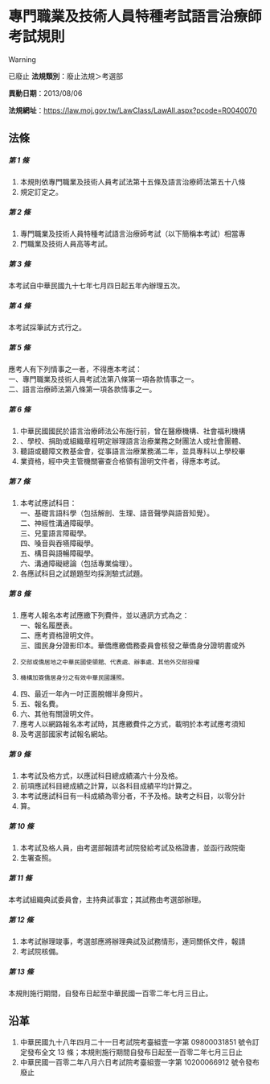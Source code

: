 # 專門職業及技術人員特種考試語言治療師考試規則


> [!WARNING]
> 已廢止
**法規類別**：廢止法規＞考選部

**異動日期**：2013/08/06  

**法規網址**：https://law.moj.gov.tw/LawClass/LawAll.aspx?pcode=R0040070



## 法條
##### 第 1 條
1. 本規則依專門職業及技術人員考試法第十五條及語言治療師法第五十八條
1. 規定訂定之。

##### 第 2 條
1. 專門職業及技術人員特種考試語言治療師考試（以下簡稱本考試）相當專
1. 門職業及技術人員高等考試。

##### 第 3 條
本考試自中華民國九十七年七月四日起五年內辦理五次。

##### 第 4 條
本考試採筆試方式行之。

##### 第 5 條
應考人有下列情事之一者，不得應本考試：  
一、專門職業及技術人員考試法第八條第一項各款情事之一。  
二、語言治療師法第八條第一項各款情事之一。

##### 第 6 條
1. 中華民國國民於語言治療師法公布施行前，曾在醫療機構、社會福利機構
1. 、學校、捐助或組織章程明定辦理語言治療業務之財團法人或社會團體、
1. 聽語或聽障文教基金會，從事語言治療業務滿二年，並具專科以上學校畢
1. 業資格，經中央主管機關審查合格領有證明文件者，得應本考試。

##### 第 7 條
1. 本考試應試科目：  
一、基礎言語科學（包括解剖、生理、語音聲學與語音知覺）。  
二、神經性溝通障礙學。  
三、兒童語言障礙學。  
四、嗓音與吞嚥障礙學。  
五、構音與語暢障礙學。  
六、溝通障礙總論（包括專業倫理）。
1. 各應試科目之試題題型均採測驗式試題。

##### 第 8 條
1. 應考人報名本考試應繳下列費件，並以通訊方式為之：  
一、報名履歷表。  
二、應考資格證明文件。  
三、國民身分證影印本。華僑應繳僑務委員會核發之華僑身分證明書或外
1.     交部或僑居地之中華民國使領館、代表處、辦事處、其他外交部授權
1.     機構加簽僑居身分之有效中華民國護照。
1. 四、最近一年內一吋正面脫帽半身照片。
1. 五、報名費。
1. 六、其他有關證明文件。
1. 應考人以網路報名本考試時，其應繳費件之方式，載明於本考試應考須知
1. 及考選部國家考試報名網站。

##### 第 9 條
1. 本考試及格方式，以應試科目總成績滿六十分及格。
1. 前項應試科目總成績之計算，以各科目成績平均計算之。
1. 本考試應試科目有一科成績為零分者，不予及格。缺考之科目，以零分計
1. 算。

##### 第 10 條
1. 本考試及格人員，由考選部報請考試院發給考試及格證書，並函行政院衛
1. 生署查照。

##### 第 11 條
本考試組織典試委員會，主持典試事宜；其試務由考選部辦理。

##### 第 12 條
1. 本考試辦理竣事，考選部應將辦理典試及試務情形，連同關係文件，報請
1. 考試院核備。

##### 第 13 條
本規則施行期間，自發布日起至中華民國一百零二年七月三日止。

## 沿革
1. 中華民國九十八年四月二十一日考試院考臺組壹一字第 09800031851  號令訂定發布全文 13 條；本規則施行期間自發布日起至一百零二年七月三日止
1. 中華民國一百零二年八月六日考試院考臺組壹一字第 10200066912  號令發布廢止
